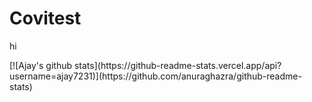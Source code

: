 # Covitest

<p>hi</p>
[![Ajay's github stats](https://github-readme-stats.vercel.app/api?username=ajay7231)](https://github.com/anuraghazra/github-readme-stats)
